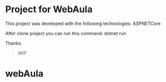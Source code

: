 # Project for WebAula
This project was developed with the following technologies:
ASPNETCore

After clone project you can run this command:
dotnet run

Thanks.

> WIP
# webAula

